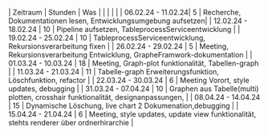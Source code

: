 | Zeitraum | Stunden | Was |
| | | |
| 06.02.24 - 11.02.24| 5 | Recherche, Dokumentationen lesen, Entwicklungsumgebung aufsetzen|
| 12.02.24 - 18.02.24 | 10 | Pipeline aufsetzen, TableprocessServiceentwicklung |
| 19.02.24 - 25.02.24 | 10 | TableprocessServiceentwicklung, Rekursionsverarbeitung fixen |
| 26.02.24 - 29.02.24 | 5 | Meeting, Rekursionsverarbeitung Entwicklung, GrapheFramwork-dokumentation |
| 01.03.24 - 10.03.24 | 18 | Meeting, Graph-plot funktionalität, Tabellen-graph |
| 11.03.24 - 21.03.24 | 11 | Tabelle-graph Erweiterungsfunktion, Löschfunktion, refactor |
| 22.03.24 - 30.03.24 | 6 | Meeting Vorort, style updates, debugging |
| 31.03.24 - 07.04.24 | 10 | Graphen aus Tabelle(multi) plotten, crosshair funktionalität, designanpassungen, |
| 08.04.24 - 14.04.24 | 15 | Dynamische Löschung, live chart 2 Dokumenation,debugging |
| 15.04.24 - 21.04.24 | 6 | Meeting, style updates, update view funktionalität, stehts renderer über ordnerhirarchie |
